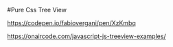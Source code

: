 #Pure Css Tree View

https://codepen.io/fabiovergani/pen/XzKmbq

https://onaircode.com/javascript-js-treeview-examples/
